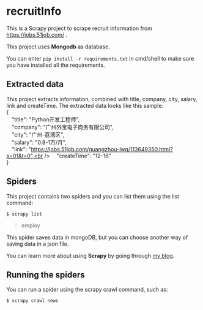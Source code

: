# recruitInfo

This is a Scrapy project to scrape recruit information from https://jobs.51job.com/ .

This project uses **Mongodb** as database.

You can enter `pip install -r requirements.txt` in cmd/shell to make sure you have installed all the requirements.

## Extracted data

This project extracts information, combined with title, company, city, salary, link and createTime. The extracted data looks like this sample:<br />
{<br />
&emsp;"title": "Python开发工程师", <br />
&emsp;"company": "广州外宝电子商务有限公司", <br />
&emsp;"city": "广州-荔湾区", <br />
&emsp;"salary": "0.8-1万/月", <br />
&emsp;"link": "https://jobs.51job.com/guangzhou-lwq/113649350.html?s=01&t=0",<br />
&emsp;"createTime": "12-16"<br />
}

## Spiders

This project contains two spiders and you can list them using the list command:

`$ scrapy list`

> employ

This spider saves data in mongoDB, but you can choose another way of saving data in a json file.

You can learn more about using **Scrapy** by going through [my blog]('https://stardust567.github.io/post/b2a.html').

## Running the spiders

You can run a spider using the scrapy crawl command, such as:

`$ scrapy crawl news`

